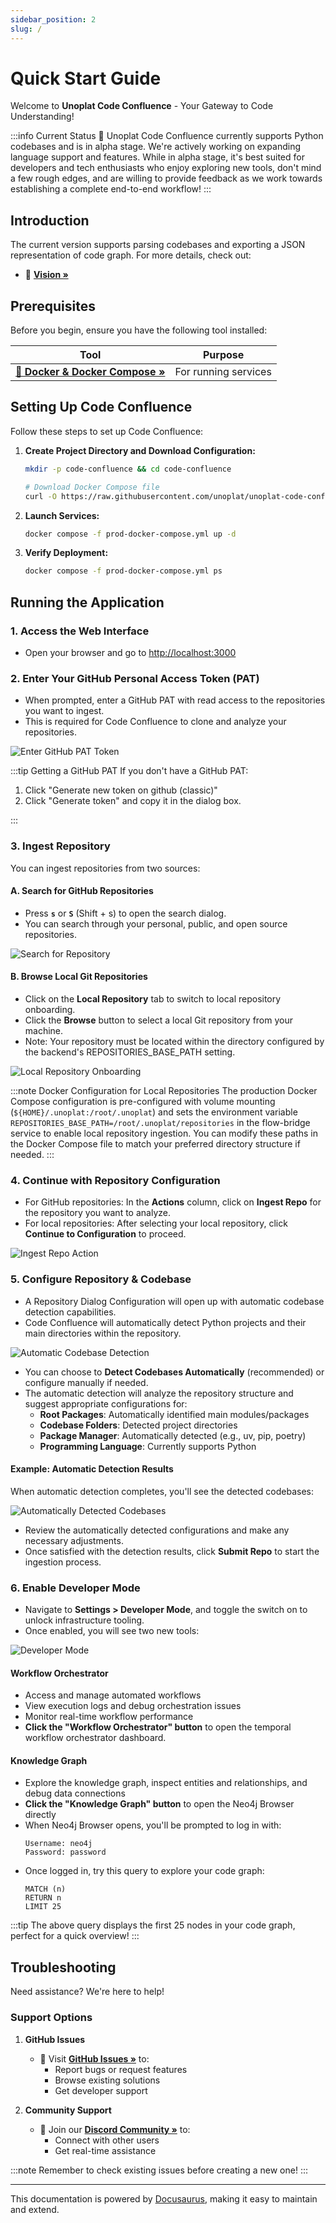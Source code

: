```yaml
---
sidebar_position: 2
slug: /
---
```


# Quick Start Guide

Welcome to **Unoplat Code Confluence** - Your Gateway to Code Understanding!

:::info Current Status
🔄 Unoplat Code Confluence currently supports Python codebases and is in alpha stage. We're actively working on expanding language support and features.
While in alpha stage, it's best suited for developers and tech enthusiasts who enjoy exploring new tools, don't mind a few rough edges, and are willing to provide feedback as we work towards establishing a complete end-to-end workflow!
:::

## Introduction

The current version supports parsing codebases and exporting a JSON representation of code graph. For more details, check out:
- 📘 [**Vision »**](/deep-dive/vision)

## Prerequisites

Before you begin, ensure you have the following tool installed:

| Tool | Purpose |
|------|---------|
| [**🐳 Docker & Docker Compose »**](https://www.portainer.io/) | For running services |

## Setting Up Code Confluence

Follow these steps to set up Code Confluence:

1. **Create Project Directory and Download Configuration:**
   ```bash
   mkdir -p code-confluence && cd code-confluence
   
   # Download Docker Compose file
   curl -O https://raw.githubusercontent.com/unoplat/unoplat-code-confluence/refs/heads/main/prod-docker-compose.yml
   ```

2. **Launch Services:**
   ```bash
   docker compose -f prod-docker-compose.yml up -d
   ```

3. **Verify Deployment:**
   ```bash
   docker compose -f prod-docker-compose.yml ps
   ```

## Running the Application

### 1. Access the Web Interface
- Open your browser and go to [http://localhost:3000](http://localhost:3000)

### 2. Enter Your GitHub Personal Access Token (PAT)
- When prompted, enter a GitHub PAT with read access to the repositories you want to ingest.
- This is required for Code Confluence to clone and analyze your repositories.

![Enter GitHub PAT Token](../../static/new_github_token.png)

:::tip Getting a GitHub PAT
If you don't have a GitHub PAT:
1. Click "Generate new token on github (classic)"
2. Click "Generate token" and copy it in the dialog box.

:::

### 3. Ingest Repository

You can ingest repositories from two sources:

#### A. Search for GitHub Repositories
- Press **`s`** or **`S`** (Shift + s) to open the search dialog.
- You can search through your personal, public, and open source repositories.

![Search for Repository](../../static/repository_search.png)

#### B. Browse Local Git Repositories
- Click on the **Local Repository** tab to switch to local repository onboarding.
- Click the **Browse** button to select a local Git repository from your machine.
- Note: Your repository must be located within the directory configured by the backend's REPOSITORIES_BASE_PATH setting.

![Local Repository Onboarding](../../static/local_onboarding_repo.png)

:::note Docker Configuration for Local Repositories
The production Docker Compose configuration is pre-configured with volume mounting (`${HOME}/.unoplat:/root/.unoplat`) and sets the environment variable `REPOSITORIES_BASE_PATH=/root/.unoplat/repositories` in the flow-bridge service to enable local repository ingestion. You can modify these paths in the Docker Compose file to match your preferred directory structure if needed.
:::

### 4. Continue with Repository Configuration
- For GitHub repositories: In the **Actions** column, click on **Ingest Repo** for the repository you want to analyze.
- For local repositories: After selecting your local repository, click **Continue to Configuration** to proceed.

![Ingest Repo Action](../../static/repository_ingest_action.jpeg)

### 5. Configure Repository & Codebase
- A Repository Dialog Configuration will open up with automatic codebase detection capabilities.
- Code Confluence will automatically detect Python projects and their main directories within the repository.

![Automatic Codebase Detection](../../static/automatic_code_base_detection.png)

- You can choose to **Detect Codebases Automatically** (recommended) or configure manually if needed.
- The automatic detection will analyze the repository structure and suggest appropriate configurations for:
  - **Root Packages**: Automatically identified main modules/packages
  - **Codebase Folders**: Detected project directories
  - **Package Manager**: Automatically detected (e.g., uv, pip, poetry)
  - **Programming Language**: Currently supports Python

#### Example: Automatic Detection Results
When automatic detection completes, you'll see the detected codebases:

![Automatically Detected Codebases](../../static/codebase_automatic_detected.png)

- Review the automatically detected configurations and make any necessary adjustments.
- Once satisfied with the detection results, click **Submit Repo** to start the ingestion process.

### 6. Enable Developer Mode
- Navigate to **Settings > Developer Mode**, and toggle the switch on to unlock infrastructure tooling.
- Once enabled, you will see two new tools:

![Developer Mode](../../static/developer_mode.png)

#### Workflow Orchestrator
- Access and manage automated workflows
- View execution logs and debug orchestration issues
- Monitor real-time workflow performance
- **Click the "Workflow Orchestrator" button** to open the temporal workflow orchestrator dashboard.

#### Knowledge Graph
- Explore the knowledge graph, inspect entities and relationships, and debug data connections
- **Click the "Knowledge Graph" button** to open the Neo4j Browser directly
- When Neo4j Browser opens, you'll be prompted to log in with:
  ```
  Username: neo4j
  Password: password
  ```
- Once logged in, try this query to explore your code graph:
  ```cypher
  MATCH (n) 
  RETURN n 
  LIMIT 25
  ```

:::tip
The above query displays the first 25 nodes in your code graph, perfect for a quick overview!
:::

## Troubleshooting

Need assistance? We're here to help! 

### Support Options

1. **GitHub Issues**
   - 📝 Visit [**GitHub Issues »**](https://github.com/unoplat/unoplat-code-confluence/issues) to:
     - Report bugs or request features
     - Browse existing solutions
     - Get developer support

2. **Community Support**
   - 💬 Join our [**Discord Community »**](https://discord.com/channels/1131597983058755675/1169968780953260106) to:
     - Connect with other users
     - Get real-time assistance

:::note
Remember to check existing issues before creating a new one!
:::

---

<div className="docusaurus-powered">
  <p>This documentation is powered by <a href="https://docusaurus.io" target="_blank">Docusaurus</a>, making it easy to maintain and extend.</p>
</div>

